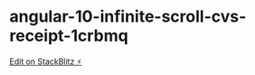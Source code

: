 # angular-10-infinite-scroll-cvs-receipt-1crbmq

[Edit on StackBlitz ⚡️](https://stackblitz.com/edit/angular-10-infinite-scroll-cvs-receipt-1crbmq)